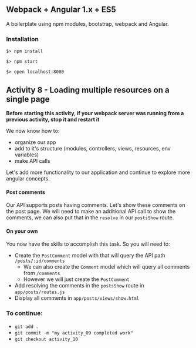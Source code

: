 ## Webpack + Angular 1.x + ES5

A boilerplate using npm modules, bootstrap, webpack and Angular.

### Installation

`$> npm install`

`$> npm start`

`$> open localhost:8080`

## Activity 8 - Loading multiple resources on a single page

**Before starting this activity, if your webpack server was running from a previous activity, stop it and restart it**

We now know how to:

* organize our app
* add to it's structure (modules, controllers, views, resources, env variables)
* make API calls

Let's add more functionality to our application and continue to explore more angular concepts.

#### Post comments

Our API supports posts having comments.  Let's show these comments on the post page.
We will need to make an additional API call to show the comments, we can also put that in the `resolve` in our `postsShow` route.

#### On your own

You now have the skills to accomplish this task.  So you will need to:

* Create the `PostComment` model with that will query the API path `/posts/:id/comments`
  * We can also create the `Comment` model which will query all comments from `/comments`
  * However we will just create the `PostComment`
* Add resolving the comments in the `postsShow` route in `app/posts/routes.js`
* Display all comments in `app/posts/views/show.html`


### To continue:

* `git add .`
* `git commit -m "my activity_09 completed work"`
* `git checkout activity_10`



